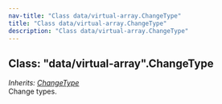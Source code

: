 ```yaml
---
nav-title: "Class data/virtual-array.ChangeType"
title: "Class data/virtual-array.ChangeType"
description: "Class data/virtual-array.ChangeType"
---
```

## Class: "data/virtual-array".ChangeType  
_Inherits:_ [_ChangeType_](../../data/observable-array/ChangeType.md)  
Change types.